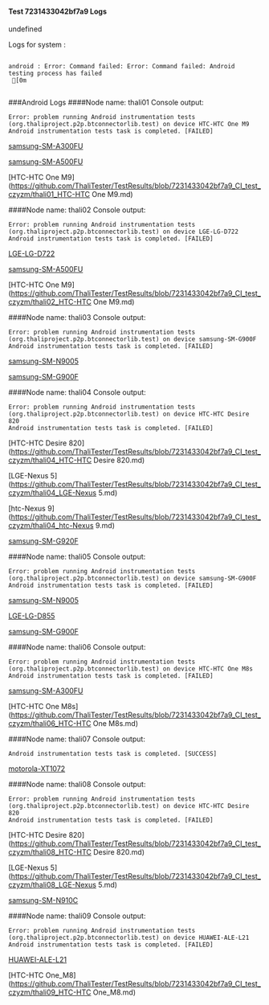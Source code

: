 #### Test 7231433042bf7a9 Logs

undefined

Logs for system : 
```

android : Error: Command failed: Error: Command failed: Android testing process has failed
 [0m


```
###Android Logs
####Node name: thali01
Console output:
```
Error: problem running Android instrumentation tests (org.thaliproject.p2p.btconnectorlib.test) on device HTC-HTC One M9 
Android instrumentation tests task is completed. [FAILED]
```
[samsung-SM-A300FU](https://github.com/ThaliTester/TestResults/blob/7231433042bf7a9_CI_test_czyzm/thali01_samsung-SM-A300FU.md)

[samsung-SM-A500FU](https://github.com/ThaliTester/TestResults/blob/7231433042bf7a9_CI_test_czyzm/thali01_samsung-SM-A500FU.md)

[HTC-HTC One M9](https://github.com/ThaliTester/TestResults/blob/7231433042bf7a9_CI_test_czyzm/thali01_HTC-HTC One M9.md)

####Node name: thali02
Console output:
```
Error: problem running Android instrumentation tests (org.thaliproject.p2p.btconnectorlib.test) on device LGE-LG-D722 
Android instrumentation tests task is completed. [FAILED]
```
[LGE-LG-D722](https://github.com/ThaliTester/TestResults/blob/7231433042bf7a9_CI_test_czyzm/thali02_LGE-LG-D722.md)

[samsung-SM-A500FU](https://github.com/ThaliTester/TestResults/blob/7231433042bf7a9_CI_test_czyzm/thali02_samsung-SM-A500FU.md)

[HTC-HTC One M9](https://github.com/ThaliTester/TestResults/blob/7231433042bf7a9_CI_test_czyzm/thali02_HTC-HTC One M9.md)

####Node name: thali03
Console output:
```
Error: problem running Android instrumentation tests (org.thaliproject.p2p.btconnectorlib.test) on device samsung-SM-G900F 
Android instrumentation tests task is completed. [FAILED]
```
[samsung-SM-N9005](https://github.com/ThaliTester/TestResults/blob/7231433042bf7a9_CI_test_czyzm/thali03_samsung-SM-N9005.md)

[samsung-SM-G900F](https://github.com/ThaliTester/TestResults/blob/7231433042bf7a9_CI_test_czyzm/thali03_samsung-SM-G900F.md)

####Node name: thali04
Console output:
```
Error: problem running Android instrumentation tests (org.thaliproject.p2p.btconnectorlib.test) on device HTC-HTC Desire 820 
Android instrumentation tests task is completed. [FAILED]
```
[HTC-HTC Desire 820](https://github.com/ThaliTester/TestResults/blob/7231433042bf7a9_CI_test_czyzm/thali04_HTC-HTC Desire 820.md)

[LGE-Nexus 5](https://github.com/ThaliTester/TestResults/blob/7231433042bf7a9_CI_test_czyzm/thali04_LGE-Nexus 5.md)

[htc-Nexus 9](https://github.com/ThaliTester/TestResults/blob/7231433042bf7a9_CI_test_czyzm/thali04_htc-Nexus 9.md)

[samsung-SM-G920F](https://github.com/ThaliTester/TestResults/blob/7231433042bf7a9_CI_test_czyzm/thali04_samsung-SM-G920F.md)

####Node name: thali05
Console output:
```
Error: problem running Android instrumentation tests (org.thaliproject.p2p.btconnectorlib.test) on device samsung-SM-G900F 
Android instrumentation tests task is completed. [FAILED]
```
[samsung-SM-N9005](https://github.com/ThaliTester/TestResults/blob/7231433042bf7a9_CI_test_czyzm/thali05_samsung-SM-N9005.md)

[LGE-LG-D855](https://github.com/ThaliTester/TestResults/blob/7231433042bf7a9_CI_test_czyzm/thali05_LGE-LG-D855.md)

[samsung-SM-G900F](https://github.com/ThaliTester/TestResults/blob/7231433042bf7a9_CI_test_czyzm/thali05_samsung-SM-G900F.md)

####Node name: thali06
Console output:
```
Error: problem running Android instrumentation tests (org.thaliproject.p2p.btconnectorlib.test) on device HTC-HTC One M8s 
Android instrumentation tests task is completed. [FAILED]
```
[samsung-SM-A300FU](https://github.com/ThaliTester/TestResults/blob/7231433042bf7a9_CI_test_czyzm/thali06_samsung-SM-A300FU.md)

[HTC-HTC One M8s](https://github.com/ThaliTester/TestResults/blob/7231433042bf7a9_CI_test_czyzm/thali06_HTC-HTC One M8s.md)

####Node name: thali07
Console output:
```
Android instrumentation tests task is completed. [SUCCESS]
```
[motorola-XT1072](https://github.com/ThaliTester/TestResults/blob/7231433042bf7a9_CI_test_czyzm/thali07_motorola-XT1072.md)

####Node name: thali08
Console output:
```
Error: problem running Android instrumentation tests (org.thaliproject.p2p.btconnectorlib.test) on device HTC-HTC Desire 820 
Android instrumentation tests task is completed. [FAILED]
```
[HTC-HTC Desire 820](https://github.com/ThaliTester/TestResults/blob/7231433042bf7a9_CI_test_czyzm/thali08_HTC-HTC Desire 820.md)

[LGE-Nexus 5](https://github.com/ThaliTester/TestResults/blob/7231433042bf7a9_CI_test_czyzm/thali08_LGE-Nexus 5.md)

[samsung-SM-N910C](https://github.com/ThaliTester/TestResults/blob/7231433042bf7a9_CI_test_czyzm/thali08_samsung-SM-N910C.md)

####Node name: thali09
Console output:
```
Error: problem running Android instrumentation tests (org.thaliproject.p2p.btconnectorlib.test) on device HUAWEI-ALE-L21 
Android instrumentation tests task is completed. [FAILED]
```
[HUAWEI-ALE-L21](https://github.com/ThaliTester/TestResults/blob/7231433042bf7a9_CI_test_czyzm/thali09_HUAWEI-ALE-L21.md)

[HTC-HTC One_M8](https://github.com/ThaliTester/TestResults/blob/7231433042bf7a9_CI_test_czyzm/thali09_HTC-HTC One_M8.md)




